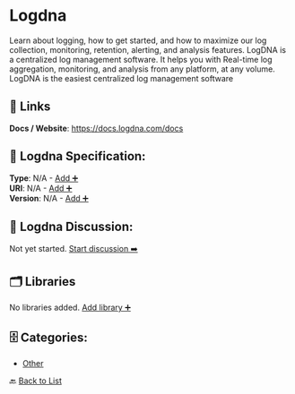 # Logdna

Learn about logging, how to get started, and how to maximize our log collection, monitoring, retention, alerting, and analysis features. LogDNA is a centralized log management software.  It helps you with Real-time log aggregation, monitoring, and analysis from any platform, at any volume. LogDNA is the easiest centralized log management software

##  🔗 Links
**Docs / Website**: https://docs.logdna.com/docs

## 🧬 Logdna Specification:
**Type**: N/A - [Add ➕](https://github.com/apis-list/apis-list/edit/main/apis.yaml#L11557)  
**URI**: N/A - [Add ➕](https://github.com/apis-list/apis-list/edit/main/apis.yaml#L11557)  
**Version**: N/A - [Add ➕](https://github.com/apis-list/apis-list/edit/main/apis.yaml#L11557)

## 💬 Logdna Discussion:
Not yet started. [Start discussion ➡️](https://github.com/apis-list/apis-list/discussions/new)

## 🗂️ Libraries

No libraries added. [Add library ➕](https://github.com/apis-list/apis-list/edit/main/apis.yaml#L11557)    


## 🗄️ Categories:
- [Other](https://github.com/apis-list/apis-list#other-)

🔙  [Back to List](https://github.com/apis-list/apis-list)
